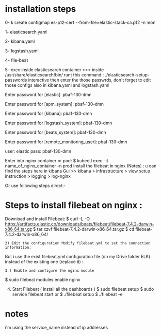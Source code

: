 
# installation steps 

0- k create configmap es-p12-cert --from-file=elastic-stack-ca.p12 -n mon 

1- elasticsearch.yaml

2- kibana.yaml

3- logstash.yaml

4- file-beat

5- exec inside elasticsearch container >>> inside /usr/share/elasticsearch/bin/  runt this command : 
./elasticsearch-setup-passwords interactive
then enter the those passwrds, don't forget to edit those configs also in kibana.yaml and logstash.yaml

Enter password for [elastic]: 
pbaf-130-dmn

Enter password for [apm_system]: 
pbaf-130-dmn

Enter password for [kibana]: 
pbaf-130-dmn

Enter password for [logstash_system]: 
pbaf-130-dmn

Enter password for [beats_system]: 
pbaf-130-dmn

Enter password for [remote_monitoring_user]: 
pbaf-130-dmn


user: elastic
pass: pbaf-130-dmn


Enter into nginx container or pod:
  $ kubectl exec -it  name_of_nginx_container  -n prod
  install the filebeat  in nginx
(Notes)  : u can find the steps here in kibana Gui >> kibana > infrastructure > view setup instruction > logging > log-nginx

Or use following steps direct:-

# Steps to install filebeat on nginx :

Download and install Filebeat:
 $ curl -L -O https://artifacts.elastic.co/downloads/beats/filebeat/filebeat-7.4.2-darwin-x86_64.tar.gz
$ tar xzvf filebeat-7.4.2-darwin-x86_64.tar.gz
$ cd filebeat-7.4.2-darwin-x86_64/
 

    2) Edit the configuration Modify filebeat.yml to set the connection information:
 

But i  use the exist filebeat.yml configuration file (on my Drive folder ELK) instead of the existing one (replace it) :

    3 ) Enable and configure the nginx module
 
 $ sudo filebeat modules enable nginx

   4) Start Filebeat ( install all the dashboards )
         $  sudo filebeat setup
         $  sudo service filebeat start
         or
    $ ./filebeat setup
    $ ./filebeat -e
 


# notes
i'm using the service_name instead of ip addresses

